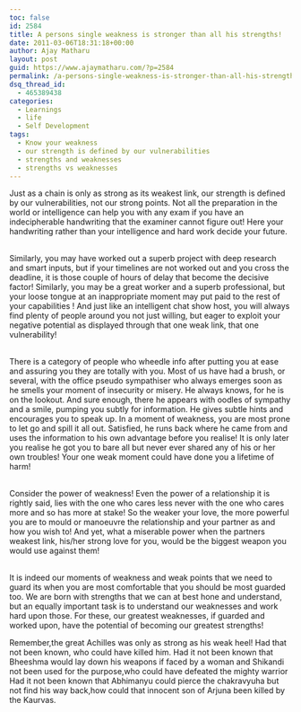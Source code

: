 ```yaml
---
toc: false
id: 2584
title: A persons single weakness is stronger than all his strengths!
date: 2011-03-06T18:31:18+00:00
author: Ajay Matharu
layout: post
guid: https://www.ajaymatharu.com/?p=2584
permalink: /a-persons-single-weakness-is-stronger-than-all-his-strengths/
dsq_thread_id:
  - 465389438
categories:
  - Learnings
  - life
  - Self Development
tags:
  - Know your weakness
  - our strength is defined by our vulnerabilities
  - strengths and weaknesses
  - strengths vs weaknesses
---
```

<span><span>Just as a chain is only as strong as its weakest link, our strength is defined by our vulnerabilities, not our strong points. Not all the preparation in the world or intelligence can help you with any exam if you have an indecipherable handwriting that the examiner cannot figure out! Here your handwriting rather than your intelligence and hard work decide your future.</span></span>

<span><span><br /> Similarly, you may have worked out a superb project with deep research and smart inputs, but if your timelines are not worked out and you cross the deadline, it is those couple of hours of delay that become the decisive factor! Similarly, you may be a great worker and a superb professional, but your loose tongue at an inappropriate moment may put paid to the rest of your capabilities ! And just like an intelligent chat show host, you will always find plenty of people around you not just willing, but eager to exploit your negative potential as displayed through that one weak link, that one vulnerability! </span></span>

<span><span><br /> There is a category of people who wheedle info after putting you at ease and assuring you they are totally with you. Most of us have had a brush, or several, with the office pseudo sympathiser who always emerges soon as he smells your moment of insecurity or misery. He always knows, for he is on the lookout. And sure enough, there he appears with oodles of sympathy and a smile, pumping you subtly for information. He gives subtle hints and encourages you to speak up. In a moment of weakness, you are most prone to let go and spill it all out. Satisfied, he runs back where he came from and uses the information to his own advantage before you realise! It is only later you realise he got you to bare all but never ever shared any of his or her own troubles! Your one weak moment could have done you a lifetime of harm! </span></span>

<span><span><br /> Consider the power of weakness! Even the power of a relationship it is rightly said, lies with the one who cares less never with the one who cares more and so has more at stake! So the weaker your love, the more powerful you are to mould or manoeuvre the relationship and your partner as and how you wish to! And yet, what a miserable power when the partners weakest link, his/her strong love for you, would be the biggest weapon you would use against them! </span></span>

<span><span><br /> It is indeed our moments of weakness and weak points that we need to guard its when you are most comfortable that you should be most guarded too. We are born with strengths that we can at best hone and understand, but an equally important task is to understand our weaknesses and work hard upon those. For these, our greatest weaknesses, if guarded and worked upon, have the potential of becoming our greatest strengths!</span></span>

<span><span> Remember,the great Achilles was only as strong as his weak heel! Had that not been known, who could have killed him. </span></span><span><span>Had it not been known that Bheeshma would lay down his weapons if faced by a woman and Shikandi not been used for the purpose,who could have defeated the mighty warrior Had it not been known that Abhimanyu could pierce the chakravyuha but not find his way back,how could that innocent son of Arjuna been killed by the Kaurvas.</span></span>
